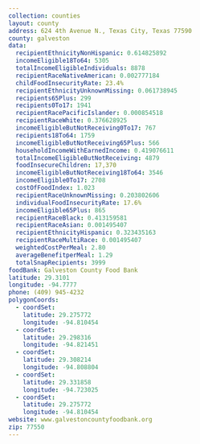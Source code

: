 ```yaml
---
collection: counties
layout: county
address: 624 4th Avenue N., Texas City, Texas 77590
county: galveston
data:
  recipientEthnicityNonHispanic: 0.614825892
  incomeEligible18To64: 5305
  totalIncomeEligibleIndividuals: 8878
  recipientRaceNativeAmerican: 0.002777184
  childFoodInsecurityRate: 23.4%
  recipientEthnicityUnknownMissing: 0.061738945
  recipients65Plus: 299
  recipients0To17: 1941
  recipientRacePacificIslander: 0.000854518
  recipientRaceWhite: 0.376628925
  incomeEligibleButNotReceiving0To17: 767
  recipients18To64: 1759
  incomeEligibleButNotReceiving65Plus: 566
  householdIncomeWithEarnedIncome: 0.419076611
  totalIncomeEligibleButNotReceiving: 4879
  foodInsecureChildren: 17,370
  incomeEligibleButNotReceiving18To64: 3546
  incomeEligible0To17: 2708
  costOfFoodIndex: 1.023
  recipientRaceUnknownMissing: 0.203802606
  individualFoodInsecurityRate: 17.6%
  incomeEligible65Plus: 865
  recipientRaceBlack: 0.413159581
  recipientRaceAsian: 0.001495407
  recipientEthnicityHispanic: 0.323435163
  recipientRaceMultiRace: 0.001495407
  weightedCostPerMeal: 2.80
  averageBenefitperMeal: 1.29
  totalSnapRecipients: 3999
foodBank: Galveston County Food Bank
latitude: 29.3101
longitude: -94.7777
phone: (409) 945-4232
polygonCoords:
  - coordSet:
    latitude: 29.275772
    longitude: -94.810454
  - coordSet:
    latitude: 29.298316
    longitude: -94.821451
  - coordSet:
    latitude: 29.308214
    longitude: -94.808804
  - coordSet:
    latitude: 29.331858
    longitude: -94.723025
  - coordSet:
    latitude: 29.275772
    longitude: -94.810454
website: www.galvestoncountyfoodbank.org
zip: 77550
---
```

